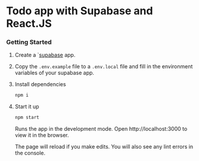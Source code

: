 # Todo app with Supabase and React.JS

### Getting Started

1. Create a `[supabase](https://supabase.io) app.

2. Copy the `.env.example` file to a `.env.local` file and fill in the environment variables of your supabase app.

3. Install dependencies

   ```bash
   npm i
   ```

3. Start it up

   ```bash
   npm start
   ```
   Runs the app in the development mode.
   Open http://localhost:3000 to view it in the browser. 
   
   The page will reload if you make edits. 
   You will also see any lint errors in the console.
